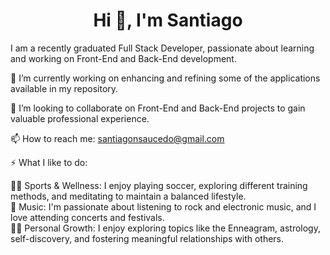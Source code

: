 <h1 align="center">Hi 👋, I'm Santiago </h1>


I am a recently graduated Full Stack Developer, passionate about learning and working on Front-End and Back-End development.

🔭 I’m currently working on enhancing and refining some of the applications available in my repository.

🤝 I’m looking to collaborate on Front-End and Back-End projects to gain valuable professional experience.

📫 How to reach me: santiagonsaucedo@gmail.com

⚡ What I like to do:

🤸‍♂️ Sports & Wellness: I enjoy playing soccer, exploring different training methods, and meditating to maintain a balanced lifestyle.  
      🎈 Music: I'm passionate about listening to rock and electronic music, and I love attending concerts and festivals.    
     🧘‍♂️ Personal Growth: I enjoy exploring topics like the Enneagram, astrology, self-discovery, and fostering meaningful relationships with others.
